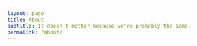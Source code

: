 ```yaml
---
layout: page
title: About
subtitle: It doesn't matter because we're probably the same.
permalink: /about/
---
```

